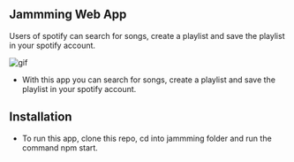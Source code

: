 ## Jammming Web App

Users of spotify can search for songs, create a playlist and save the playlist in your spotify account.
<br>

![gif](https://media.giphy.com/media/xULW8MrR8F5f0YuW8o/giphy.gif)



* With this app you can search for songs, create a playlist and save the playlist in your spotify account.


## Installation

* To run this app, clone this repo, cd into jammming folder and run the command npm start.
